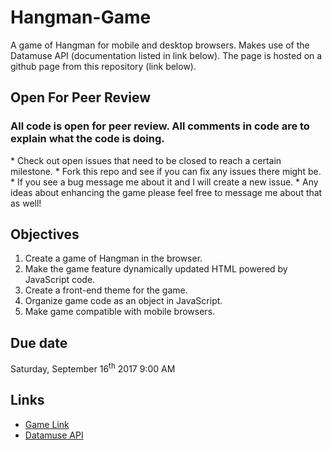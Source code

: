 # Hangman-Game
A game of Hangman for mobile and desktop browsers. Makes use of the Datamuse API (documentation listed in link below). The page is hosted on a github page from this repository (link below).

## Open For Peer Review
<h3>All code is open for peer review. All comments in code are to explain what the code is doing.</h3>
* Check out open issues that need to be closed to reach a certain milestone.
* Fork this repo and see if you can fix any issues there might be.
* If you see a bug message me about it and I will create a new issue.
* Any ideas about enhancing the game please feel free to message me about that as well!

## Objectives
1. Create a game of Hangman in the browser.
2. Make the game feature dynamically updated HTML powered by JavaScript code.
3. Create a front-end theme for the game.
4. Organize game code as an object in JavaScript.
5. Make game compatible with mobile browsers.

## Due date
Saturday, September 16<sup>th</sup> 2017 9:00 AM

## Links
* [Game Link](https://amcnulty.github.io/Hangman-Game/ "A fun game of Hangman!")
* [Datamuse API](https://www.datamuse.com/api/ "A word-finding query engine for developers.")